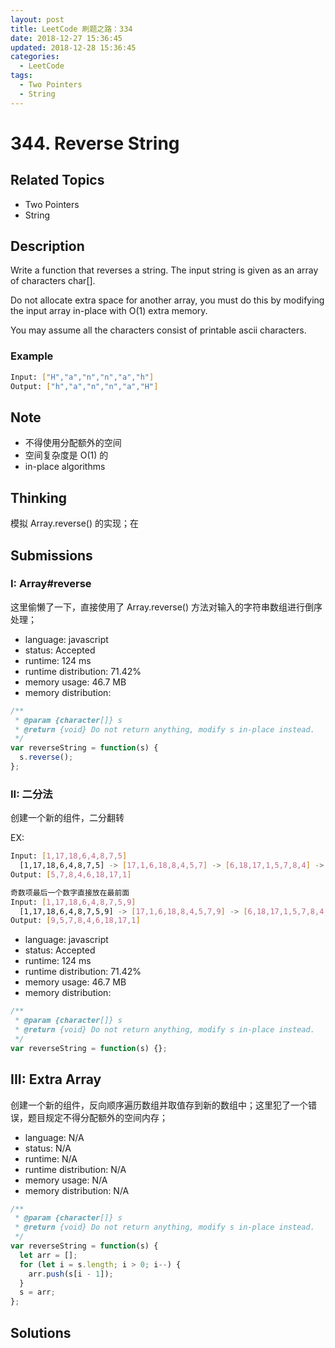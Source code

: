```yaml
---
layout: post
title: LeetCode 刷题之路：334
date: 2018-12-27 15:36:45
updated: 2018-12-28 15:36:45
categories:
  - LeetCode
tags:
  - Two Pointers
  - String
---
```


# 344. Reverse String

## Related Topics

- Two Pointers
- String

## Description

Write a function that reverses a string. The input string is given as an array of characters char[].

Do not allocate extra space for another array, you must do this by modifying the input array in-place with O(1) extra memory.

You may assume all the characters consist of printable ascii characters.

### Example

```zsh
Input: ["H","a","n","n","a","h"]
Output: ["h","a","n","n","a","H"]
```

## Note

- 不得使用分配额外的空间
- 空间复杂度是 O(1) 的
- in-place algorithms

## Thinking

模拟 Array.reverse() 的实现；在

## Submissions

### I: Array\#reverse

这里偷懒了一下，直接使用了 Array.reverse() 方法对输入的字符串数组进行倒序处理；

- language: javascript
- status: Accepted
- runtime: 124 ms
- runtime distribution: 71.42%
- memory usage: 46.7 MB
- memory distribution:

```javascript
/**
 * @param {character[]} s
 * @return {void} Do not return anything, modify s in-place instead.
 */
var reverseString = function(s) {
  s.reverse();
};
```

### II: 二分法

创建一个新的组件，二分翻转

EX:

```bash
Input: [1,17,18,6,4,8,7,5]
  [1,17,18,6,4,8,7,5] -> [17,1,6,18,8,4,5,7] -> [6,18,17,1,5,7,8,4] -> [5,7,8,4,6,18,17,1]
Output: [5,7,8,4,6,18,17,1]

奇数项最后一个数字直接放在最前面
Input: [1,17,18,6,4,8,7,5,9]
  [1,17,18,6,4,8,7,5,9] -> [17,1,6,18,8,4,5,7,9] -> [6,18,17,1,5,7,8,4,9] -> [5,7,8,4,6,18,17,1,9] -> [9,5,7,8,4,6,18,17,1]
Output: [9,5,7,8,4,6,18,17,1]
```

- language: javascript
- status: Accepted
- runtime: 124 ms
- runtime distribution: 71.42%
- memory usage: 46.7 MB
- memory distribution:

```javascript
/**
 * @param {character[]} s
 * @return {void} Do not return anything, modify s in-place instead.
 */
var reverseString = function(s) {};
```

## III: Extra Array

创建一个新的组件，反向顺序遍历数组并取值存到新的数组中；这里犯了一个错误，题目规定不得分配额外的空间内存；

- language: N/A
- status: N/A
- runtime: N/A
- runtime distribution: N/A
- memory usage: N/A
- memory distribution: N/A

```javascript
/**
 * @param {character[]} s
 * @return {void} Do not return anything, modify s in-place instead.
 */
var reverseString = function(s) {
  let arr = [];
  for (let i = s.length; i > 0; i--) {
    arr.push(s[i - 1]);
  }
  s = arr;
};
```

## Solutions
